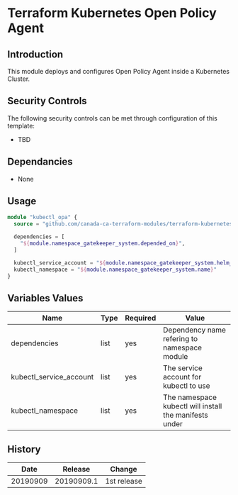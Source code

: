 # Terraform Kubernetes Open Policy Agent

## Introduction

This module deploys and configures Open Policy Agent inside a Kubernetes Cluster.

## Security Controls

The following security controls can be met through configuration of this template:

* TBD

## Dependancies

* None

## Usage

```terraform
module "kubectl_opa" {
  source = "github.com/canada-ca-terraform-modules/terraform-kubernetes-open-policy-agent?ref=20190909.1"

  dependencies = [
    "${module.namespace_gatekeeper_system.depended_on}",
  ]

  kubectl_service_account = "${module.namespace_gatekeeper_system.helm_service_account}"
  kubectl_namespace = "${module.namespace_gatekeeper_system.name}"
}
```

## Variables Values

| Name                    | Type   | Required | Value                                                  |
| ----------------------- | ------ | -------- | ------------------------------------------------------ |
| dependencies            | list   | yes      | Dependency name refering to namespace module           |
| kubectl_service_account | list   | yes      | The service account for kubectl to use                 |
| kubectl_namespace       | list   | yes      | The namespace kubectl will install the manifests under |

## History

| Date     | Release    | Change      |
| -------- | ---------- | ----------- |
| 20190909 | 20190909.1 | 1st release |
